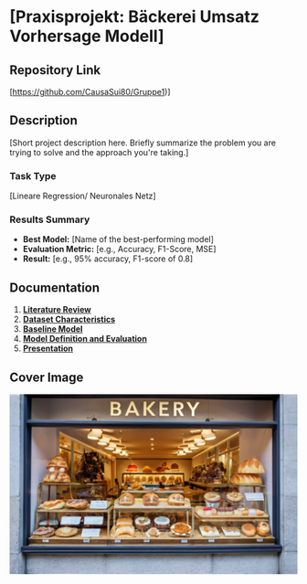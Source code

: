 # [Praxisprojekt: Bäckerei Umsatz Vorhersage Modell]

## Repository Link

[https://github.com/CausaSui80/Gruppe1)]

## Description

[Short project description here. Briefly summarize the problem you are trying to solve and the approach you're taking.]

### Task Type

[Lineare Regression/ Neuronales Netz]

### Results Summary

- **Best Model:** [Name of the best-performing model]
- **Evaluation Metric:** [e.g., Accuracy, F1-Score, MSE]
- **Result:** [e.g., 95% accuracy, F1-score of 0.8]

## Documentation

1. **[Literature Review](0_LiteratureReview/README.md)**
2. **[Dataset Characteristics](1_DatasetCharacteristics/exploratory_data_analysis.ipynb)**
3. **[Baseline Model](2_BaselineModel/baseline_model.ipynb)**
4. **[Model Definition and Evaluation](3_Model/model_definition_evaluation)**
5. **[Presentation](4_Presentation/README.md)**

## Cover Image

![Project Cover Image](CoverImage/shop_window_of_a_bakery_branch.jpg)
